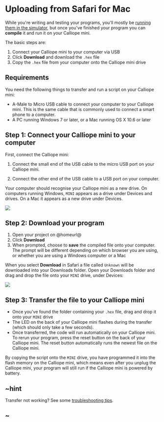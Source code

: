 # Uploading from Safari for Mac

While you're writing and testing your programs, you'll mostly be [running them
in the simulator](/device/simulator), but once you've finished your program you
can **compile** it and run it on your Calliope mini.

The basic steps are:

1. Connect your Calliope mini to your computer via USB
2. Click **Download** and download the `.hex` file
3. Copy the `.hex` file from your computer onto the Calliope mini drive

## Requirements

You need the following things to transfer and run a script on your Calliope mini:

* A-Male to Micro USB cable to connect your computer to your Calliope mini. This is
    the same cable that is commonly used to connect a smart phone to a computer.
* A PC running Windows 7 or later, or a Mac running OS X 10.6 or later

## Step 1: Connect your Calliope mini to your computer

First, connect the Calliope mini:

1. Connect the small end of the USB cable to the micro USB port on your Calliope mini.

2. Connect the other end of the USB cable to a USB port on your computer.

Your computer should recognise your Calliope mini as a new drive. On computers
running Windows, `MINI` appears as a drive under Devices and drives. On a Mac
it appears as a new drive under Devices.

![](/static/mb/device/usb-osx-device.png)

## Step 2: Download your program

1. Open your project on @homeurl@
2. Click **Download**
3. When prompted, choose to **save** the compiled file onto your computer. The
   prompt will be different depending on which browser you are using, or
   whether you are using a Windows computer or a Mac

When you select **Download** in Safari a file called `Unknown` will be
downloaded into your Downloads folder. Open your Downloads folder and drag and
drop the file onto your `MINI` drive, under Devices:

![](/static/mb/device/usb-osx-dnd.png)

## Step 3: Transfer the file to your Calliope mini

* Once you've found the folder containing your `.hex` file, drag and drop it
    onto your `MINI` drive
* The LED on the back of your Calliope mini flashes during the transfer (which 
    should only take a few seconds).
* Once transferred, the code will run automatically on your Calliope mini. To rerun
   your program, press the reset button on the back of your Calliope mini. The reset 
   button automatically runs the newest file on the Calliope mini.

By copying the script onto the `MINI` drive, you have programmed it into the
flash memory on the Calliope mini, which means even after you unplug the Calliope mini,
your program will still run if the Calliope mini is powered by battery.


## ~hint

Transfer not working? See some [troubleshooting tips](/device/usb/troubleshoot).

## ~
